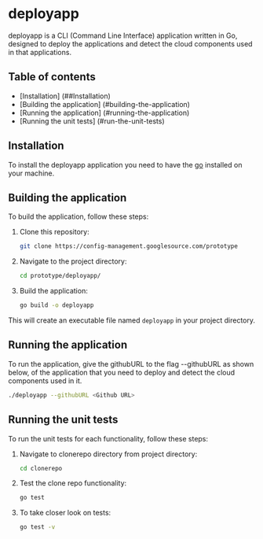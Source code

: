 # deployapp
deployapp is a CLI (Command Line Interface) application written in Go, designed to deploy the applications and detect the cloud components used in that applications.

## Table of contents

- [Installation] (##Installation)
- [Building the application] (#building-the-application)
- [Running the application] (#running-the-application)
- [Running the unit tests] (#run-the-unit-tests)

## Installation

To install the deployapp application you need to have the [go](https://go.dev/doc/install) installed on your machine.

## Building the application

To build the application, follow these steps:

1. Clone this repository:
   ```sh
   git clone https://config-management.googlesource.com/prototype
   ```

2. Navigate to the project directory:
   ```sh
   cd prototype/deployapp/
   ```

3. Build the application:
   ```sh
   go build -o deployapp
   ```

This will create an executable file named `deployapp` in your project directory. 

## Running the application

To run the application, give the githubURL to the flag --githubURL as shown below, of the application that you need to deploy and detect the cloud components used in it.
```sh
./deployapp --githubURL <Github URL>
```

## Running the unit tests

To run the unit tests for each functionality, follow these steps:

1. Navigate to clonerepo directory from project directory:
   ```sh
   cd clonerepo
   ```

2. Test the clone repo functionality:
   ```sh
   go test
   ```

3. To take closer look on tests:
   ```sh
   go test -v
   ```

   




